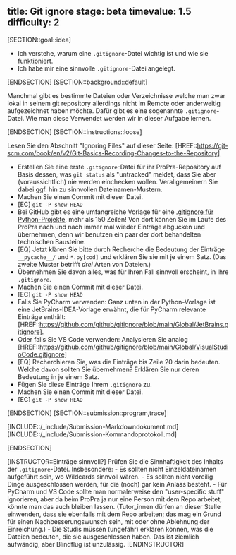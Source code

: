 title: Git ignore
stage: beta
timevalue: 1.5
difficulty: 2
---

[SECTION::goal::idea]

- Ich verstehe, warum eine `.gitignore`-Datei wichtig ist und wie sie funktioniert.
- Ich habe mir eine sinnvolle `.gitignore`-Datei angelegt.

[ENDSECTION]
[SECTION::background::default]

Manchmal gibt es bestimmte Dateien oder Verzeichnisse welche man zwar lokal in seinem git 
repository allerdings nicht im Remote oder anderweitig aufgezeichnet haben möchte. Dafür gibt es 
eine sogenannte `.gitignore`-Datei. Wie man diese Verwendet werden wir in dieser Aufgabe lernen.

[ENDSECTION]
[SECTION::instructions::loose]

Lesen Sie den Abschnitt "Ignoring Files" auf dieser Seite: 
[HREF::https://git-scm.com/book/en/v2/Git-Basics-Recording-Changes-to-the-Repository]

- Erstellen Sie eine erste `.gitignore`-Datei für ihr ProPra-Repository
  auf Basis dessen, was `git status` als "untracked" meldet, dass Sie aber
  (voraussichtlich) nie werden einchecken wollen.
  Verallgemeinern Sie dabei ggf. hin zu sinnvollen Dateinamen-Mustern.
- Machen Sie einen Commit mit dieser Datei.
- [EC] `git -P show HEAD`
- Bei GitHub gibt es eine umfangreiche Vorlage für eine 
  [.gitignore für Python-Projekte](https://github.com/github/gitignore/blob/main/Python.gitignore),
  mehr als 150 Zeilen!
  Von dort können Sie im Laufe des ProPra nach und nach immer mal wieder Einträge abgucken und
  übernehmen, denn wir benutzen ein paar der dort behandelten technischen Bausteine.
- [EQ] Jetzt klären Sie bitte durch Recherche die Bedeutung der Einträge
  `__pycache__/` und `*.py[cod]` und erklären Sie sie mit je einem Satz.
  (Das zweite Muster betrifft _drei_ Arten von Dateien.)
- Übernehmen Sie davon alles, was für Ihren Fall sinnvoll erscheint, in Ihre `.gitignore`.
- Machen Sie einen Commit mit dieser Datei.
- [EC] `git -P show HEAD`
- Falls Sie PyCharm verwenden: Ganz unten in der Python-Vorlage ist eine
  JetBrains-IDEA-Vorlage erwähnt, die für PyCharm relevante Einträge enthält:
  [HREF::https://github.com/github/gitignore/blob/main/Global/JetBrains.gitignore].
- Oder falls Sie VS Code verwenden: Analysieren Sie analog
  [HREF::https://github.com/github/gitignore/blob/main/Global/VisualStudioCode.gitignore]
- [EQ] Recherchieren Sie, was die Einträge bis Zeile 20 darin bedeuten.
  Welche davon sollten Sie übernehmen? 
  Erklären Sie nur deren Bedeutung in je einem Satz. 
- Fügen Sie diese Einträge Ihrem `.gitignore` zu.
- Machen Sie einen Commit mit dieser Datei.
- [EC] `git -P show HEAD`

[ENDSECTION]
[SECTION::submission::program,trace]

[INCLUDE::/_include/Submission-Markdowndokument.md]
[INCLUDE::/_include/Submission-Kommandoprotokoll.md]

[ENDSECTION]

[INSTRUCTOR::Einträge sinnvoll?]
Prüfen Sie die Sinnhaftigkeit des Inhalts der `.gitignore`-Datei.
Insbesondere:
    - Es sollten nicht Einzeldateinamen aufgeführt sein, wo Wildcards sinnvoll wären.
    - Es sollten nicht voreilig Dinge ausgeschlossen werden, für die (noch) gar kein Anlass besteht.
    - Für PyCharm und VS Code sollte man normalerweise den "user-specific stuff" ignorieren,
      aber da beim ProPra ja nur eine Person mit dem Repo arbeitet, könnte man das auch
      bleiben lassen. (Tutor_innen dürfen an dieser Stelle einwenden, dass sie ebenfalls
      mit dem Repo arbeiten; das mag ein Grund für einen Nachbesserungswunsch sein, 
      mit oder ohne Ablehnung der Einreichung.)
    - Die Studis müssen (ungefähr) erklären können, was die Dateien bedeuten, die sie 
      ausgeschlossen haben. Das ist ziemlich aufwändig, aber Blindflug ist unzulässig.
[ENDINSTRUCTOR]
